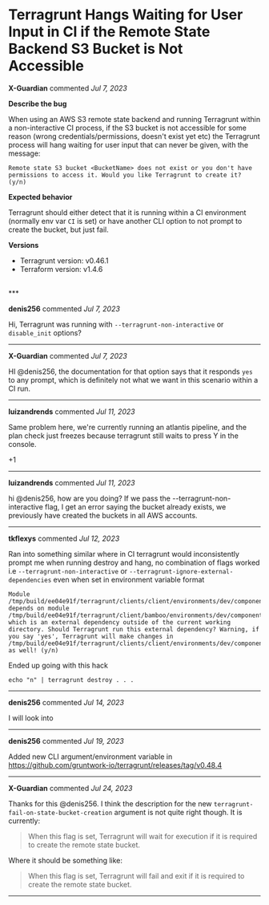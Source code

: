 # Terragrunt Hangs Waiting for User Input in CI if the Remote State Backend S3 Bucket is Not Accessible

**X-Guardian** commented *Jul 7, 2023*

**Describe the bug**

When using an AWS S3 remote state backend and running Terragrunt within a non-interactive CI process, if the S3 bucket is not accessible for some reason (wrong credentials/permissions, doesn't exist yet etc) the Terragrunt process will hang waiting for user input that can never be given, with the message:

```
Remote state S3 bucket <BucketName> does not exist or you don't have permissions to access it. Would you like Terragrunt to create it? (y/n) 
```

**Expected behavior**

Terragrunt should either detect that it is running within a CI environment (normally env var `CI` is set) or have another CLI option to not prompt to create the bucket, but just fail.

**Versions**

- Terragrunt version: v0.46.1
- Terraform version: v1.4.6
<br />
***


**denis256** commented *Jul 7, 2023*

Hi,
Terragrunt was running with `--terragrunt-non-interactive` or `disable_init` options?
***

**X-Guardian** commented *Jul 7, 2023*

HI @denis256, the documentation for that option says that it responds `yes` to any prompt, which is definitely not what we want in this scenario within a CI run.
***

**luizandrends** commented *Jul 11, 2023*

Same problem here, we're currently running an atlantis pipeline, and the plan check just freezes because terragrunt still waits to press Y in the console. 

+1
***

**luizandrends** commented *Jul 11, 2023*

hi @denis256, how are you doing? If we pass the --terragrunt-non-interactive flag, I get an error saying the bucket already exists, we previously have created the buckets in all AWS accounts.
***

**tkflexys** commented *Jul 12, 2023*

Ran into something similar where in CI terragrunt would inconsistently prompt me when running destroy and hang, no combination of flags worked i.e `--terragrunt-non-interactive` or `--terragrunt-ignore-external-dependencies` even when set in environment variable format

```
Module /tmp/build/ee04e91f/terragrunt/clients/client/environments/dev/components/component depends on module /tmp/build/ee04e91f/terragrunt/client/bamboo/environments/dev/components/project, which is an external dependency outside of the current working directory. Should Terragrunt run this external dependency? Warning, if you say 'yes', Terragrunt will make changes in /tmp/build/ee04e91f/terragrunt/clients/client/environments/dev/components/project as well! (y/n) 
```


Ended up going with this hack 

```
echo "n" | terragrunt destroy . . .
```
***

**denis256** commented *Jul 14, 2023*

I will look into
***

**denis256** commented *Jul 19, 2023*

Added new CLI argument/environment variable in https://github.com/gruntwork-io/terragrunt/releases/tag/v0.48.4
***

**X-Guardian** commented *Jul 24, 2023*

Thanks for this @denis256. I think the description for the new `terragrunt-fail-on-state-bucket-creation` argument is not quite right though. It is currently:

> When this flag is set, Terragrunt will wait for execution if it is required to create the remote state bucket.

Where it should be something like:

> When this flag is set, Terragrunt will fail and exit if it is required to create the remote state bucket.
***

